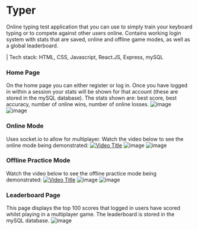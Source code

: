 # Typer

Online typing test application that you can use to simply train your keyboard typing or to compete against other users online.
Contains working login system with stats that are saved, online and offline game modes, as well as a global leaderboard.

| Tech stack: HTML, CSS, Javascript, React.JS, Express, mySQL

### Home Page
On the home page you can either register or log in. Once you have logged in within a session your stats will be shown for that account (these are stored in the mySQL database). The stats shown are: best score, best accuracy, number of online wins, number of online losses.
![image](https://github.com/user-attachments/assets/1a5f1cda-ece9-4ead-a48b-6b849e7fb96b)
![image](https://github.com/user-attachments/assets/2203a71e-fe3b-43a2-b264-ef77d2c50421)

### Online Mode
Uses socket.io to allow for multiplayer.
Watch the video below to see the online mode being demonstrated:
[![Video Title](https://img.youtube.com/vi/tSXhjJny60A/0.jpg)](https://www.youtube.com/watch?v=tSXhjJny60A)
![image](https://github.com/user-attachments/assets/23d8fcd9-05fb-4dc0-8536-0a7fbaae7e0b)
![image](https://github.com/user-attachments/assets/1fc49abe-ff8d-481e-bd9c-0c4b1976b18a)

### Offline Practice Mode
Watch the video below to see the offline practice mode being demonstrated:
[![Video Title](https://img.youtube.com/vi/aah2pxRMaoM/0.jpg)](https://www.youtube.com/watch?v=aah2pxRMaoM)
![image](https://github.com/user-attachments/assets/f78ff8d5-a180-44ce-97eb-0fa39fe09033)
![image](https://github.com/user-attachments/assets/efc5cae7-6f8a-4d9d-86bc-f78ccc9c3cf5)

### Leaderboard Page
This page displays the top 100 scores that logged in users have scored whilst playing in a multiplayer game. The leaderboard is stored in the mySQL database.
![image](https://github.com/user-attachments/assets/c4ef4391-4b36-4f98-82d1-59caf782bcc2)
